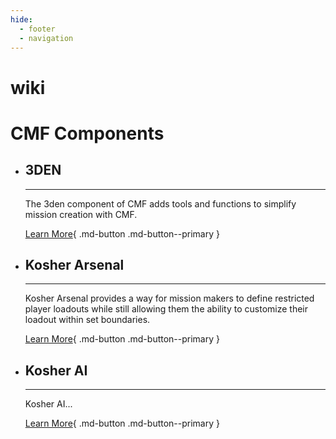 ```yaml
---
hide:
  - footer
  - navigation
---
```


# wiki

<h1>CMF Components</h1>

<div class="grid cards" markdown>

-   ## 3DEN

    ---

    The 3den component of CMF adds tools and functions to simplify mission creation with CMF.

    [Learn More](3den/index.md){ .md-button .md-button--primary }

-   ## Kosher Arsenal

    ---

    Kosher Arsenal provides a way for mission makers to define restricted player loadouts while still allowing them the ability to customize their loadout within set boundaries.

    [Learn More](kosherArsenal/index.md){ .md-button .md-button--primary }

-   ## Kosher AI

    ---

    Kosher AI...

    [Learn More](kosherAI/index.md){ .md-button .md-button--primary }

</div>